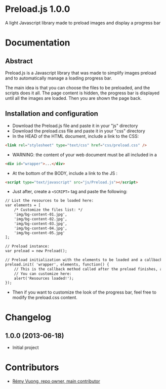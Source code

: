 Preload.js 1.0.0
=====

A light Javascript library made to preload images and display a progress bar


Documentation
=====


Abstract
------

Preload.js is a Javascript library that was made to simplify images preload and to automatically manage a loading progress bar.

The main idea is that you can choose the files to be preloaded, and the scripts does it all.
The page content is hidden, the progress bar is displayed until all the images are loaded. Then you are shown the page back.


Installation and configuration
------

- Download the Preload.js file and paste it in your "js" directory
- Download the preload.css file and paste it in your "css" directory
- In the HEAD of the HTML document, include a link to the CSS:

```html
<link rel="stylesheet" type="text/css" href="css/preload.css" />
```

- WARNING: the content of your web document must be all included in a
	
```html
<div id="wrapper">...</div>
```

- At the bottom of the BODY, include a link to the JS :

```html
<script type="text/javascript" src="js/Preload.js"></script>
```

- Just after, create a ```<SCRIPT>``` tag and paste the following:

```html
// List the resources to be loaded here:
var elements = [
	/* Customize the files list: */
	'img/bg-content-01.jpg',
	'img/bg-content-02.jpg',
	'img/bg-content-03.jpg',
	'img/bg-content-04.jpg',
	'img/bg-content-05.jpg'
];

// Preload instance: 
var preload = new Preload();

// Preload initialization with the elements to be loaded and a callback method: 
preload.init( 'wrapper', elements, function() {
	// This is the callback method called after the preload finishes, and after the #wrapper content is displayed again 
	// You can customize here: 
	alert('Resources loaded!');
});
```

- Then if you want to customize the look of the progress bar, feel free to modify the preload.css content.

Changelog
=====

1.0.0 (2013-06-18)
-----

* Initial project


Contributors
=====

* [Rémy Vuong, repo owner, main contributor](https://github.com/rvuong)
